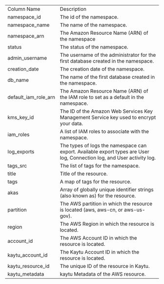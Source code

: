 <table>
	<tr><td>Column Name</td><td>Description</td></tr>
	<tr><td>namespace_id</td><td>The id of the namespace.</td></tr>
	<tr><td>namespace_name</td><td>The name of the namespace.</td></tr>
	<tr><td>namespace_arn</td><td>The Amazon Resource Name (ARN) of the namespace</td></tr>
	<tr><td>status</td><td>The status of the namespace.</td></tr>
	<tr><td>admin_username</td><td>The username of the administrator for the first database created in the namespace.</td></tr>
	<tr><td>creation_date</td><td>The creation date of the namespace.</td></tr>
	<tr><td>db_name</td><td>The name of the first database created in the namespace.</td></tr>
	<tr><td>default_iam_role_arn</td><td>The Amazon Resource Name (ARN) of the IAM role to set as a default in the namespace.</td></tr>
	<tr><td>kms_key_id</td><td>The ID of the Amazon Web Services Key Management Service key used to encrypt your data.</td></tr>
	<tr><td>iam_roles</td><td>A list of IAM roles to associate with the namespace.</td></tr>
	<tr><td>log_exports</td><td>The types of logs the namespace can export. Available export types are User log, Connection log, and User activity log.</td></tr>
	<tr><td>tags_src</td><td>The list of tags for the namespace.</td></tr>
	<tr><td>title</td><td>Title of the resource.</td></tr>
	<tr><td>tags</td><td>A map of tags for the resource.</td></tr>
	<tr><td>akas</td><td>Array of globally unique identifier strings (also known as) for the resource.</td></tr>
	<tr><td>partition</td><td>The AWS partition in which the resource is located (aws, aws-cn, or aws-us-gov).</td></tr>
	<tr><td>region</td><td>The AWS Region in which the resource is located.</td></tr>
	<tr><td>account_id</td><td>The AWS Account ID in which the resource is located.</td></tr>
	<tr><td>kaytu_account_id</td><td>The Kaytu Account ID in which the resource is located.</td></tr>
	<tr><td>kaytu_resource_id</td><td>The unique ID of the resource in Kaytu.</td></tr>
	<tr><td>kaytu_metadata</td><td>kaytu Metadata of the AWS resource.</td></tr>
</table>